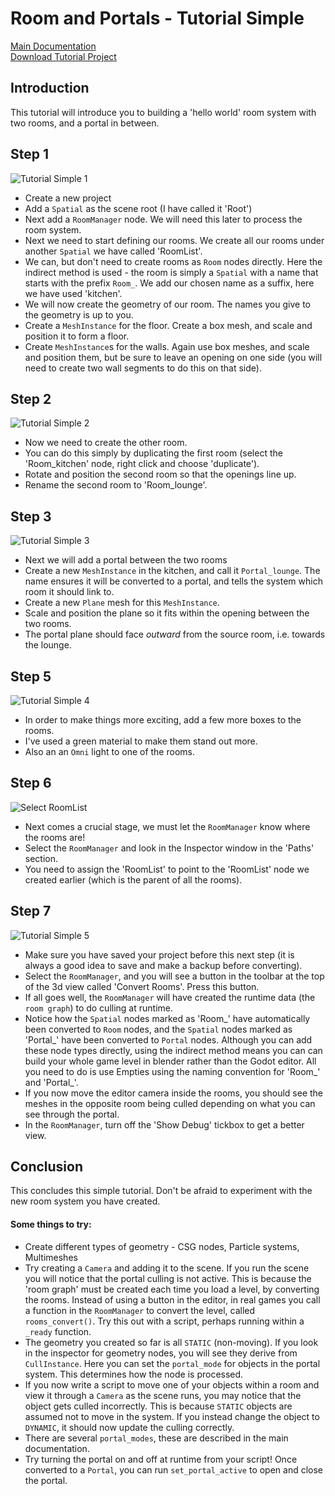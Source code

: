 # Room and Portals - Tutorial Simple
[Main Documentation](rooms_and_portals.md) \
[Download Tutorial Project](PortalDemo_Simple.zip)

## Introduction
This tutorial will introduce you to building a 'hello world' room system with two rooms, and a portal in between.

## Step 1
![Tutorial Simple 1](images/tutorial_simple1.png)
* Create a new project
* Add a `Spatial` as the scene root (I have called it 'Root')
* Next add a `RoomManager` node. We will need this later to process the room system.
* Next we need to start defining our rooms. We create all our rooms under another `Spatial` we have called 'RoomList'.
* We can, but don't need to create rooms as `Room` nodes directly. Here the indirect method is used - the room is simply a `Spatial` with a name that starts with the prefix `Room_`. We add our chosen name as a suffix, here we have used 'kitchen'.
* We will now create the geometry of our room. The names you give to the geometry is up to you.
* Create a `MeshInstance` for the floor. Create a box mesh, and scale and position it to form a floor.
* Create `MeshInstance`s for the walls. Again use box meshes, and scale and position them, but be sure to leave an opening on one side (you will need to create two wall segments to do this on that side).
## Step 2
![Tutorial Simple 2](images/tutorial_simple2.png)
* Now we need to create the other room.
* You can do this simply by duplicating the first room (select the 'Room_kitchen' node, right click and choose 'duplicate').
* Rotate and position the second room so that the openings line up.
* Rename the second room to 'Room_lounge'.
## Step 3
![Tutorial Simple 3](images/tutorial_simple3.png)
* Next we will add a portal between the two rooms
* Create a new `MeshInstance` in the kitchen, and call it `Portal_lounge`. The name ensures it will be converted to a portal, and tells the system which room it should link to.
* Create a new `Plane` mesh for this `MeshInstance`.
* Scale and position the plane so it fits within the opening between the two rooms.
* The portal plane should face _outward_ from the source room, i.e. towards the lounge.
## Step 5
![Tutorial Simple 4](images/tutorial_simple4.png)
* In order to make things more exciting, add a few more boxes to the rooms.
* I've used a green material to make them stand out more.
* Also an an `Omni` light to one of the rooms.
## Step 6
![Select RoomList](images/select_roomlist.png)
* Next comes a crucial stage, we must let the `RoomManager` know where the rooms are!
* Select the `RoomManager` and look in the Inspector window in the 'Paths' section.
* You need to assign the 'RoomList' to point to the 'RoomList' node we created earlier (which is the parent of all the rooms).
## Step 7
![Tutorial Simple 5](images/tutorial_simple5.png)
* Make sure you have saved your project before this next step (it is always a good idea to save and make a backup before converting).
* Select the `RoomManager`, and you will see a button in the toolbar at the top of the 3d view called 'Convert Rooms'. Press this button.
* If all goes well, the `RoomManager` will have created the runtime data (the `room graph`) to do culling at runtime.
* Notice how the `Spatial` nodes marked as 'Room_' have automatically been converted to `Room` nodes, and the `Spatial` nodes marked as 'Portal_' have been converted to `Portal` nodes. Although you can add these node types directly, using the indirect method means you can can build your whole game level in blender rather than the Godot editor. All you need to do is use Empties using the naming convention for 'Room_' and 'Portal_'.
* If you now move the editor camera inside the rooms, you should see the meshes in the opposite room being culled depending on what you can see through the portal.
* In the `RoomManager`, turn off the 'Show Debug' tickbox to get a better view.
## Conclusion
This concludes this simple tutorial. Don't be afraid to experiment with the new room system you have created.

#### Some things to try:
* Create different types of geometry - CSG nodes, Particle systems, Multimeshes
* Try creating a `Camera` and adding it to the scene. If you run the scene you will notice that the portal culling is not active. This is because the 'room graph' must be created each time you load a level, by converting the rooms. Instead of using a button in the editor, in real games you call a function in the `RoomManager` to convert the level, called `rooms_convert()`. Try this out with a script, perhaps running within a `_ready` function.
* The geometry you created so far is all `STATIC` (non-moving). If you look in the inspector for geometry nodes, you will see they derive from `CullInstance`. Here you can set the `portal_mode` for objects in the portal system. This determines how the node is processed.
* If you now write a script to move one of your objects within a room and view it through a `Camera` as the scene runs, you may notice that the object gets culled incorrectly. This is because `STATIC` objects are assumed not to move in the system. If you instead change the object to `DYNAMIC`, it should now update the culling correctly.
* There are several `portal_modes`, these are described in the main documentation.
* Try turning the portal on and off at runtime from your script! Once converted to a `Portal`, you can run `set_portal_active` to open and close the portal. 
